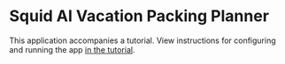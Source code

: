 # Squid AI Vacation Packing Planner

This application accompanies a tutorial. View instructions for configuring and running the app [in the tutorial](https://docs.squid.cloud/docs/tutorials/ai-vacation).